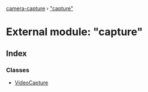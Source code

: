 [camera-capture](../README.md) › ["capture"](_capture_.md)

# External module: "capture"

## Index

### Classes

* [VideoCapture](../classes/_capture_.videocapture.md)
